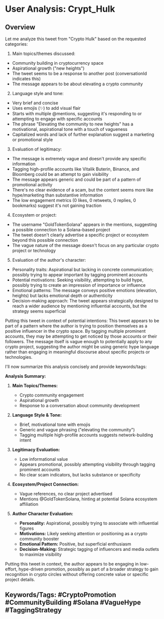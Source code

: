 # User Analysis: Crypt_Hulk

## Overview

<think>
Let me analyze this tweet from "Crypto Hulk" based on the requested categories:

1. Main topics/themes discussed:
- Community building in cryptocurrency space
- Aspirational growth ("new heights")
- The tweet seems to be a response to another post (conversationId indicates this)
- The message appears to be about elevating a crypto community

2. Language style and tone:
- Very brief and concise
- Uses emojis (✨) to add visual flair
- Starts with multiple @mentions, suggesting it's responding to or attempting to engage with specific accounts
- The phrase "Elevating the community to new heights" has a motivational, aspirational tone with a touch of vagueness
- Capitalized words and lack of further explanation suggest a marketing or promotional style

3. Evaluation of legitimacy:
- The message is extremely vague and doesn't provide any specific information
- Tagging high-profile accounts like Vitalik Buterin, Binance, and Bloomberg could be an attempt to gain visibility
- The message appears generic and could be part of a pattern of promotional activity
- There's no clear evidence of a scam, but the content seems more like hype/marketing than substantive information
- The low engagement metrics (0 likes, 0 retweets, 0 replies, 0 bookmarks) suggest it's not gaining traction

4. Ecosystem or project:
- The username "GoldTokenSolana" appears in the mentions, suggesting a possible connection to a Solana-based project
- The tweet doesn't clearly advertise a specific project or ecosystem beyond this possible connection
- The vague nature of the message doesn't focus on any particular crypto project or technology

5. Evaluation of the author's character:
- Personality traits: Aspirational but lacking in concrete communication; possibly trying to appear important by tagging prominent accounts
- Potential motivations: Seeking visibility, attempting to build hype, possibly trying to create an impression of importance or influence
- Emotional patterns: The message conveys positive emotions (elevation, heights) but lacks emotional depth or authenticity
- Decision-making approach: The tweet appears strategically designed to reach a wider audience by mentioning influential accounts, but the strategy seems superficial

Putting this tweet in context of potential intentions:
This tweet appears to be part of a pattern where the author is trying to position themselves as a positive influencer in the crypto space. By tagging multiple prominent accounts, they may be attempting to get noticed by those accounts or their followers. The message itself is vague enough to potentially apply to any crypto project, suggesting the author might be using generic hype language rather than engaging in meaningful discourse about specific projects or technologies.

I'll now summarize this analysis concisely and provide keywords/tags:
</think>

**Analysis Summary:**

1. **Main Topics/Themes:** 
   - Crypto community engagement
   - Aspirational growth
   - Response to a conversation about community development

2. **Language Style & Tone:** 
   - Brief, motivational tone with emojis
   - Generic and vague phrasing ("elevating the community")
   - Tagging multiple high-profile accounts suggests network-building intent

3. **Legitimacy Evaluation:** 
   - Low informational value
   - Appears promotional, possibly attempting visibility through tagging prominent accounts
   - No clear scam indicators, but lacks substance or specificity

4. **Ecosystem/Project Connection:** 
   - Vague references, no clear project advertised
   - Mentions @GoldTokenSolana, hinting at potential Solana ecosystem affiliation

5. **Author Character Evaluation:** 
   - **Personality:** Aspirational, possibly trying to associate with influential figures
   - **Motivations:** Likely seeking attention or positioning as a crypto community booster
   - **Emotional Pattern:** Positive, but superficial enthusiasm
   - **Decision-Making:** Strategic tagging of influencers and media outlets to maximize visibility

Putting this tweet in context, the author appears to be engaging in low-effort, hype-driven promotion, possibly as part of a broader strategy to gain recognition in crypto circles without offering concrete value or specific project details.

**Keywords/Tags:**
#CryptoPromotion #CommunityBuilding #Solana #VagueHype #TaggingStrategy
---
